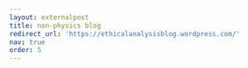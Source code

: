 ```yaml
---
layout: externalpost
title: non-physics blog
redirect_url: 'https://ethicalanalysisblog.wordpress.com/'
nav: true
order: 5
---
```

